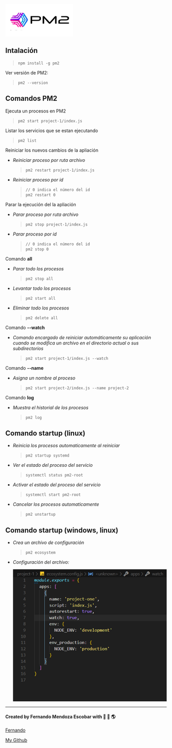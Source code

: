 ![PM2 logo](https://github.com/FernandoMendozaE/ApuntesDesarrollo/blob/master/image/pm2.png)

## Intalación

> ```
> npm install -g pm2
> ```

Ver versión de PM2:

> ```
> pm2 --version
> ```

## Comandos PM2

Ejecuta un procesos en PM2

> ```
> pm2 start project-1/index.js
> ```

Listar los servicios que se estan ejecutando

> ```
> pm2 list
> ```

Reiniciar los nuevos cambios de la apliación

- _Reiniciar proceso por ruta archivo_
  > ```
  > pm2 restart project-1/index.js
  > ```
- _Reiniciar proceso por id_

  > ```
  > // 0 indica el número del id
  > pm2 restart 0
  > ```

Parar la ejecución del la apliación

- _Parar proceso por ruta archivo_
  > ```
  > pm2 stop project-1/index.js
  > ```
- _Parar proceso por id_

  > ```
  > // 0 indica el número del id
  > pm2 stop 0
  > ```

Comando **all**

- _Parar todo los procesos_

  > ```
  > pm2 stop all
  > ```

- _Levantar todo los procesos_

  > ```
  > pm2 start all
  > ```

- _Eliminar todo los procesos_

  > ```
  > pm2 delete all
  > ```

Comando **--watch**

- _Comando encargado de reiniciar automáticamente su aplicación cuando se modifica un archivo en el directorio actual o sus subdirectorios_

  > ```
  > pm2 start project-1/index.js --watch
  > ```

Comando **--name**

- _Asigna un nombre al proceso_

  > ```
  > pm2 start project-2/index.js --name project-2
  > ```

Comando **log**

- _Muestra el historial de los procesos_

  > ```
  > pm2 log
  > ```

## Comando **startup** (linux)

- _Reinicia los procesos automaticamente al reiniciar_

  > ```
  > pm2 startup systemd
  > ```

- _Ver el estado del proceso del servicio_

  > ```
  > systemctl status pm2-root
  > ```

- _Activar el estado del proceso del servicio_

  > ```
  > systemctl start pm2-root
  > ```

- _Cancelar los procesos automaticamente_

  > ```
  > pm2 unstartup
  > ```

## Comando **startup** (windows, linux)

- _Crea un archivo de configuración_

  > ```
  > pm2 ecosystem
  > ```

- _Configuración del archivo:_

  ![github](https://github.com/FernandoMendozaE/ApuntesDesarrollo/blob/master/image/ConfiguracionPM2.PNG)

---

#### Created by Fernando Mendoza Escobar with :blue_heart: :yellow_heart: :earth_americas:

[Fernando](https://www.facebook.com/fernando.mendozaescobar)

[My Github](https://github.com/FernandoMendozaE)
